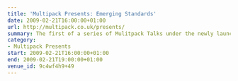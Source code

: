 ```yaml
---
title: 'Multipack Presents: Emerging Standards'
date: 2009-02-21T16:00:00+01:00
url: http://multipack.co.uk/presents/
summary: The first of a series of Mulitpack Talks under the newly launched *Presents* series. Bruce Lawson, Stuart Langridge and Matt Machell discuss HTML 5, ARIA and other emerging web standards.
category:
- Multipack Presents
start: 2009-02-21T16:00:00+01:00
end: 2009-02-21T19:00:00+01:00
venue_id: 9c4wf4h9+49
---
```


